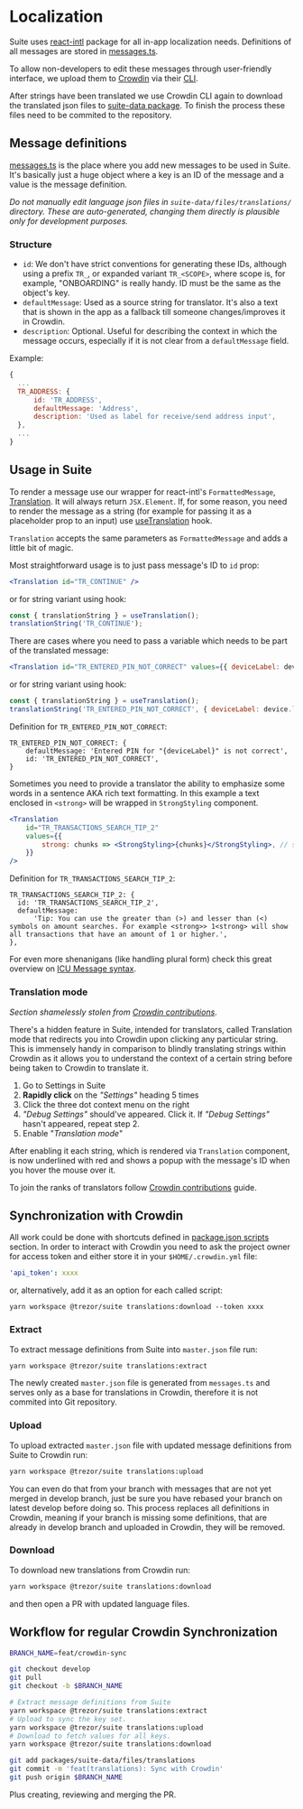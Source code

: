 # Localization

Suite uses [react-intl](https://github.com/formatjs/formatjs) package for all in-app localization needs.
Definitions of all messages are stored in [messages.ts](https://github.com/trezor/trezor-suite/blob/develop/packages/suite/src/support/messages.ts).

To allow non-developers to edit these messages through user-friendly interface, we upload them to [Crowdin](https://crowdin.com/project/trezor-suite) via their [CLI](https://github.com/crowdin/crowdin-cli).

After strings have been translated we use Crowdin CLI again to download the translated json files to [suite-data package](https://github.com/trezor/trezor-suite/tree/develop/packages/suite-data/files/translations).
To finish the process these files need to be commited to the repository.

## Message definitions

[messages.ts](https://github.com/trezor/trezor-suite/blob/develop/packages/suite/src/support/messages.ts) is the place where you add new messages to be used in Suite. It's basically just a huge object where a key is an ID of the message and a value is the message definition.

_Do not manually edit language json files in `suite-data/files/translations/` directory. These are auto-generated, changing them directly is plausible only for development purposes._

### Structure

-   `id`: We don't have strict conventions for generating these IDs, although using a prefix `TR_`, or expanded variant `TR_<SCOPE>`, where scope is, for example, "ONBOARDING" is really handy. ID must be the same as the object's key.
-   `defaultMessage`: Used as a source string for translator. It's also a text that is shown in the app as a fallback till someone changes/improves it in Crowdin.
-   `description`: Optional. Useful for describing the context in which the message occurs, especially if it is not clear from a `defaultMessage` field.

Example:

```js
{
  ...
  TR_ADDRESS: {
      id: 'TR_ADDRESS',
      defaultMessage: 'Address',
      description: 'Used as label for receive/send address input',
  },
  ...
}
```

## Usage in Suite

To render a message use our wrapper for react-intl's `FormattedMessage`, [Translation](https://github.com/trezor/trezor-suite/blob/develop/packages/suite/src/components/suite/Translation/index.tsx). It will always return `JSX.Element`. If, for some reason, you need to render the message as a string (for example for passing it as a placeholder prop to an input) use [useTranslation](https://github.com/trezor/trezor-suite/blob/develop/packages/suite/src/hooks/suite/useTranslation.ts) hook.

`Translation` accepts the same parameters as `FormattedMessage` and adds a little bit of magic.

Most straightforward usage is to just pass message's ID to `id` prop:

```jsx
<Translation id="TR_CONTINUE" />
```

or for string variant using hook:

```jsx
const { translationString } = useTranslation();
translationString('TR_CONTINUE');
```

There are cases where you need to pass a variable which needs to be part of the translated message:

```jsx
<Translation id="TR_ENTERED_PIN_NOT_CORRECT" values={{ deviceLabel: device.label }} />
```

or for string variant using hook:

```jsx
const { translationString } = useTranslation();
translationString('TR_ENTERED_PIN_NOT_CORRECT', { deviceLabel: device.label });
```

Definition for `TR_ENTERED_PIN_NOT_CORRECT`:

```
TR_ENTERED_PIN_NOT_CORRECT: {
    defaultMessage: 'Entered PIN for "{deviceLabel}" is not correct',
    id: 'TR_ENTERED_PIN_NOT_CORRECT',
}
```

Sometimes you need to provide a translator the ability to emphasize some words in a sentence AKA rich text formatting. In this example a text enclosed in `<strong>` will be wrapped in `StrongStyling` component.

```jsx
<Translation
    id="TR_TRANSACTIONS_SEARCH_TIP_2"
    values={{
        strong: chunks => <StrongStyling>{chunks}</StrongStyling>, // search string is wrapped in strong tag for additional styling
    }}
/>
```

Definition for `TR_TRANSACTIONS_SEARCH_TIP_2`:

```
TR_TRANSACTIONS_SEARCH_TIP_2: {
  id: 'TR_TRANSACTIONS_SEARCH_TIP_2',
  defaultMessage:
      'Tip: You can use the greater than (>) and lesser than (<) symbols on amount searches. For example <strong>> 1<strong> will show all transactions that have an amount of 1 or higher.',
},
```

For even more shenanigans (like handling plural form) check this great overview on [ICU Message syntax](https://support.crowdin.com/icu-message-syntax/).

### Translation mode

_Section shamelessly stolen from [Crowdin contributions](https://www.notion.so/Crowdin-contributions-c6b56ef6a0424de8b4d8ce9190bdcd19)_.

There's a hidden feature in Suite, intended for translators, called Translation mode that redirects you into Crowdin upon clicking any particular string. This is immensely handy in comparison to blindly translating strings within Crowdin as it allows you to understand the context of a certain string before being taken to Crowdin to translate it.

1.  Go to Settings in Suite
2.  **Rapidly click** on the _"Settings"_ heading 5 times
3.  Click the three dot context menu on the right
4.  _"Debug Settings"_ should've appeared. Click it.
    If _"Debug Settings"_ hasn't appeared, repeat step 2.
5.  Enable "_Translation mode_"

After enabling it each string, which is rendered via `Translation` component, is now underlined with red and shows a popup with the message's ID when you hover the mouse over it.

To join the ranks of translators follow [Crowdin contributions](https://www.notion.so/Crowdin-contributions-c6b56ef6a0424de8b4d8ce9190bdcd19) guide.

## Synchronization with Crowdin

All work could be done with shortcuts defined in [package.json scripts](https://github.com/trezor/trezor-suite/blob/develop/packages/suite/package.json#L5) section. In order to interact with Crowdin you need to ask the project owner for access token and either store it in your `$HOME/.crowdin.yml` file:

```yaml
'api_token': xxxx
```

or, alternatively, add it as an option for each called script:

```
yarn workspace @trezor/suite translations:download --token xxxx
```

### Extract

To extract message definitions from Suite into `master.json` file run:

```bash
yarn workspace @trezor/suite translations:extract
```

The newly created `master.json` file is generated from `messages.ts` and serves only as a base for translations in Crowdin, therefore it is not commited into Git repository.

### Upload

To upload extracted `master.json` file with updated message definitions from Suite to Crowdin run:

```bash
yarn workspace @trezor/suite translations:upload
```

You can even do that from your branch with messages that are not yet merged in develop branch, just be sure you have rebased your branch on latest develop before doing so. This process replaces all definitions in Crowdin, meaning if your branch is missing some definitions, that are already in develop branch and uploaded in Crowdin, they will be removed.

### Download

To download new translations from Crowdin run:

```bash
yarn workspace @trezor/suite translations:download
```

and then open a PR with updated language files.

## Workflow for regular Crowdin Synchronization

```bash
BRANCH_NAME=feat/crowdin-sync

git checkout develop
git pull
git checkout -b $BRANCH_NAME

# Extract message definitions from Suite
yarn workspace @trezor/suite translations:extract
# Upload to sync the key set.
yarn workspace @trezor/suite translations:upload
# Download to fetch values for all keys.
yarn workspace @trezor/suite translations:download

git add packages/suite-data/files/translations
git commit -m 'feat(translations): Sync with Crowdin'
git push origin $BRANCH_NAME
```

Plus creating, reviewing and merging the PR.
